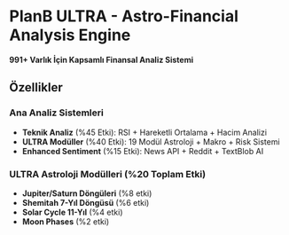 ﻿#  PlanB ULTRA - Astro-Financial Analysis Engine

**991+ Varlık İçin Kapsamlı Finansal Analiz Sistemi**

##  Özellikler

###  **Ana Analiz Sistemleri**
- **Teknik Analiz** (%45 Etki): RSI + Hareketli Ortalama + Hacim Analizi
- **ULTRA Modüller** (%40 Etki): 19 Modül Astroloji + Makro + Risk Sistemi
- **Enhanced Sentiment** (%15 Etki): News API + Reddit + TextBlob AI

###  **ULTRA Astroloji Modülleri** (%20 Toplam Etki)
-  **Jupiter/Saturn Döngüleri** (%8 etki)
-  **Shemitah 7-Yıl Döngüsü** (%6 etki)  
-  **Solar Cycle 11-Yıl** (%4 etki)
-  **Moon Phases** (%2 etki)
